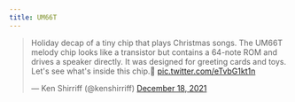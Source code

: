 ```yaml
---
title: UM66T
---
```

<!--[[Electronics]]--->

<blockquote class="twitter-tweet"><p lang="en" dir="ltr">Holiday decap of a tiny chip that plays Christmas songs. The UM66T melody chip looks like a transistor but contains a 64-note ROM and drives a speaker directly. It was designed for greeting cards and toys. Let&#39;s see what&#39;s inside this chip.🧵 <a href="https://t.co/eTvbG1kt1n">pic.twitter.com/eTvbG1kt1n</a></p>&mdash; Ken Shirriff (@kenshirriff) <a href="https://twitter.com/kenshirriff/status/1472297415201869831?ref_src=twsrc%5Etfw">December 18, 2021</a></blockquote> <script async src="https://platform.twitter.com/widgets.js" charset="utf-8"></script>